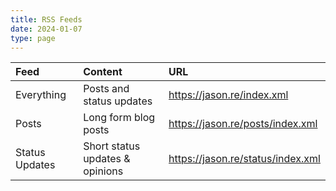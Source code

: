 ```yaml
---
title: RSS Feeds
date: 2024-01-07
type: page
---
```


| Feed | Content | URL |
|:--|:--|:--|
| Everything | Posts and status updates | https://jason.re/index.xml
| Posts | Long form blog posts | https://jason.re/posts/index.xml
| Status Updates | Short status updates & opinions | https://jason.re/status/index.xml

